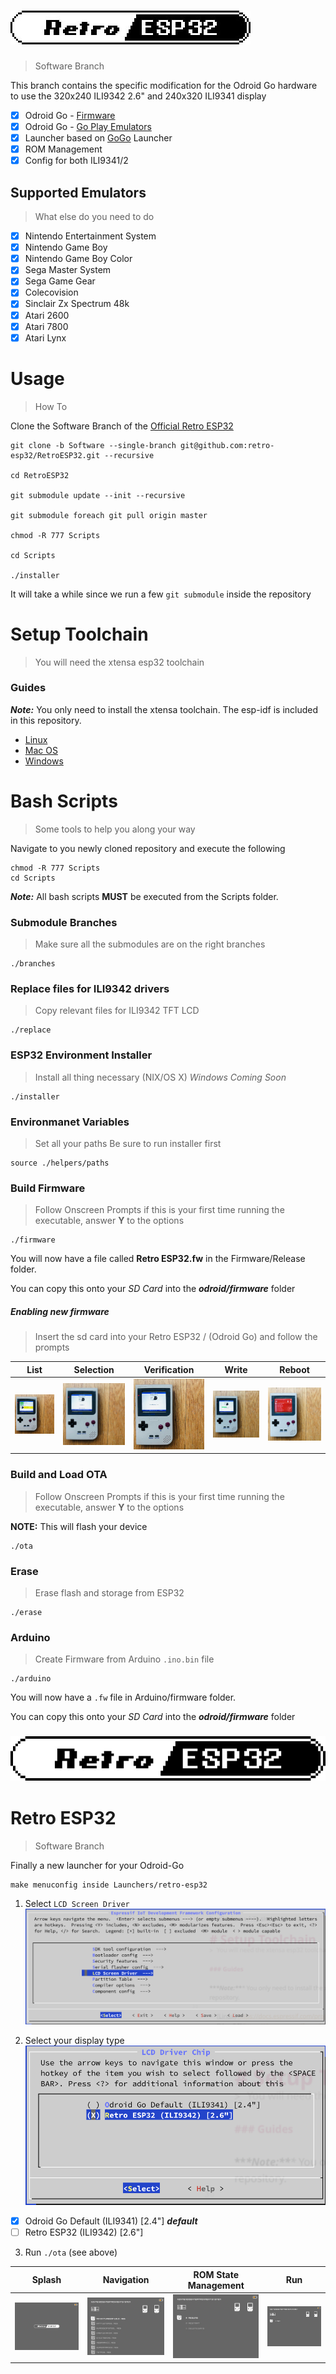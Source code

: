 # ![Retro ESP32](Assets/logo.jpg)
> Software Branch

This branch contains the specific modification for the Odroid Go hardware to use the 320x240 ILI9342 2.6" and 240x320 ILI9341 display

- [x] Odroid Go - [Firmware](https://github.com/OtherCrashOverride/odroid-go-firmware)
- [x] Odroid Go - [Go Play Emulators](https://github.com/OtherCrashOverride/go-play)
- [x] Launcher based on [GoGo](https://bitbucket.org/odroid_go_stuff/gogo/src/master/) Launcher
- [x] ROM Management
- [x] Config for both ILI9341/2 

## Supported Emulators
>What else do you need to do

- [x] Nintendo Entertainment System
- [x] Nintendo Game Boy
- [x] Nintendo Game Boy Color
- [x] Sega Master System
- [x] Sega Game Gear
- [x] Colecovision
- [x] Sinclair Zx Spectrum 48k
- [x] Atari 2600
- [x] Atari 7800
- [x] Atari Lynx

# Usage
> How To

Clone the Software Branch of the [Official Retro ESP32](https://github.com/retro-esp32/RetroESP32/)

```shell
git clone -b Software --single-branch git@github.com:retro-esp32/RetroESP32.git --recursive

cd RetroESP32

git submodule update --init --recursive

git submodule foreach git pull origin master

chmod -R 777 Scripts

cd Scripts

./installer
```
It will take a while since we run a few ```git submodule``` inside the repository

# Setup Toolchain
> You will need the xtensa esp32 toolchain

### Guides

***Note:*** You only need to install the xtensa toolchain. The esp-idf is included in this repository.

- [Linux](https://docs.espressif.com/projects/esp-idf/en/latest/get-started/linux-setup.html)
- [Mac OS](https://docs.espressif.com/projects/esp-idf/en/latest/get-started/macos-setup.html)
- [Windows](https://docs.espressif.com/projects/esp-idf/en/latest/get-started/windows-setup-scratch.html)


# Bash Scripts
> Some tools to help you along your way

Navigate to you newly cloned repository and execute the following
```
chmod -R 777 Scripts
cd Scripts
```

***Note:*** All bash scripts **MUST** be executed from the Scripts folder.


### Submodule Branches
> Make sure all the submodules are on the right branches

```
./branches
```

### Replace files for ILI9342 drivers
> Copy relevant files for ILI9342 TFT LCD

```
./replace
```

### ESP32 Environment Installer
> Install all thing necessary (NIX/OS X)  *Windows Coming Soon*

```
./installer
```

### Environmanet Variables
> Set all your paths
Be sure to run installer first

```
source ./helpers/paths
```

### Build Firmware
> Follow Onscreen Prompts
> if this is your first time running the executable, answer **Y** to the options

```
./firmware
```

You will now have a file called **Retro ESP32.fw** in the Firmware/Release folder.

You can copy this onto your *SD Card* into the ***odroid/firmware*** folder

##### Enabling new firmware
> Insert the sd card into your Retro ESP32 /  (Odroid Go) and follow the prompts

| List | Selection                    | Verification     |    Write  |    Reboot   |
| ----------------------------------------- | -------------------------------- | ---- | ---- | ---- |
| ![Power on your hardware](Assets/IMG_1081.jpg) | ![Firmware List](Assets/IMG_1082.jpg) |   ![Firmware Selection](Assets/IMG_1083.jpg)   | ![Firmware Verification](Assets/IMG_1089.jpg) | ![Firmware Write](Assets/IMG_1090.jpg)   |

### Build and Load OTA
> Follow Onscreen Prompts
> if this is your first time running the executable, answer **Y** to the options

**NOTE:** This will flash your device
```
./ota
```

### Erase
> Erase flash and storage from ESP32

```
./erase
```

### Arduino
> Create Firmware from Arduino ```.ino.bin``` file

```
./arduino
```

You will now have a ```.fw``` file in Arduino/firmware folder.

You can copy this onto your *SD Card* into the ***odroid/firmware*** folder


### ![Retro ESP32](Assets/retro-esp32/logo.jpg)
# Retro ESP32
> Software Branch

Finally a new launcher for your Odroid-Go

```
make menuconfig inside Launchers/retro-esp32
```

1. Select ```LCD Screen Driver``` ![LCD Screen Driver](Assets/menuconfig.png)

2. Select your display type ![LCD Driver Chip](Assets/driver.png)
  - [x] Odroid Go Default (ILI9341) [2.4"] ***default***
  - [ ] Retro ESP32 (ILI9342) [2.6"]
  
3. Run ```./ota```  (see above)

|   Splash   |   Navigation   |   ROM State Management   |   Run   |
| ---- | ---- | ---- | ---- |
|  ![](Assets/launcher/splash.jpg)    | ![](Assets/launcher/games.jpg)    | ![](Assets/launcher/manager.jpg)    | ![](Assets/launcher/run.jpg)    |


